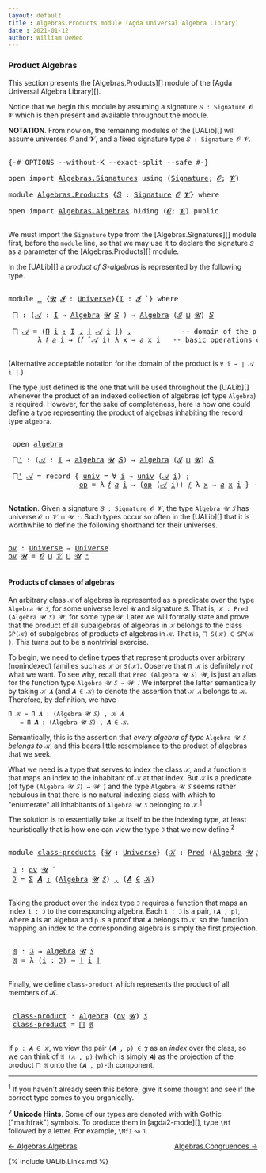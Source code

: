 ```yaml
---
layout: default
title : Algebras.Products module (Agda Universal Algebra Library)
date : 2021-01-12
author: William DeMeo
---
```



### <a id="product-algebras">Product Algebras</a>

This section presents the [Algebras.Products][] module of the [Agda Universal Algebra Library][].

Notice that we begin this module by assuming a signature `𝑆 : Signature 𝓞 𝓥` which is then present and available throughout the module.

**NOTATION**.  From now on, the remaining modules of the [UALib][] will assume universes 𝓞 and 𝓥, and a fixed signature type `𝑆 : Signature 𝓞 𝓥`.

<pre class="Agda">

<a id="581" class="Symbol">{-#</a> <a id="585" class="Keyword">OPTIONS</a> <a id="593" class="Pragma">--without-K</a> <a id="605" class="Pragma">--exact-split</a> <a id="619" class="Pragma">--safe</a> <a id="626" class="Symbol">#-}</a>

<a id="631" class="Keyword">open</a> <a id="636" class="Keyword">import</a> <a id="643" href="Algebras.Signatures.html" class="Module">Algebras.Signatures</a> <a id="663" class="Keyword">using</a> <a id="669" class="Symbol">(</a><a id="670" href="Algebras.Signatures.html#1239" class="Function">Signature</a><a id="679" class="Symbol">;</a> <a id="681" href="Overture.Preliminaries.html#8157" class="Generalizable">𝓞</a><a id="682" class="Symbol">;</a> <a id="684" href="Universes.html#262" class="Generalizable">𝓥</a><a id="685" class="Symbol">)</a>

<a id="688" class="Keyword">module</a> <a id="695" href="Algebras.Products.html" class="Module">Algebras.Products</a> <a id="713" class="Symbol">{</a><a id="714" href="Algebras.Products.html#714" class="Bound">𝑆</a> <a id="716" class="Symbol">:</a> <a id="718" href="Algebras.Signatures.html#1239" class="Function">Signature</a> <a id="728" href="Overture.Preliminaries.html#8157" class="Generalizable">𝓞</a> <a id="730" href="Universes.html#262" class="Generalizable">𝓥</a><a id="731" class="Symbol">}</a> <a id="733" class="Keyword">where</a>

<a id="740" class="Keyword">open</a> <a id="745" class="Keyword">import</a> <a id="752" href="Algebras.Algebras.html" class="Module">Algebras.Algebras</a> <a id="770" class="Keyword">hiding</a> <a id="777" class="Symbol">(</a><a id="778" href="Overture.Preliminaries.html#8157" class="Generalizable">𝓞</a><a id="779" class="Symbol">;</a> <a id="781" href="Universes.html#262" class="Generalizable">𝓥</a><a id="782" class="Symbol">)</a> <a id="784" class="Keyword">public</a>

</pre>

We must import the `Signature` type from the [Algebras.Signatures][] module first, before the `module` line, so that we may use it to declare the signature `𝑆` as a parameter of the [Algebras.Products][] module.

In the [UALib][] a *product of* 𝑆-*algebras* is represented by the following type.

<pre class="Agda">

<a id="1115" class="Keyword">module</a> <a id="1122" href="Algebras.Products.html#1122" class="Module">_</a> <a id="1124" class="Symbol">{</a><a id="1125" href="Algebras.Products.html#1125" class="Bound">𝓤</a> <a id="1127" href="Algebras.Products.html#1127" class="Bound">𝓘</a> <a id="1129" class="Symbol">:</a> <a id="1131" href="Agda.Primitive.html#423" class="Postulate">Universe</a><a id="1139" class="Symbol">}{</a><a id="1141" href="Algebras.Products.html#1141" class="Bound">I</a> <a id="1143" class="Symbol">:</a> <a id="1145" href="Algebras.Products.html#1127" class="Bound">𝓘</a> <a id="1147" href="Universes.html#403" class="Function Operator">̇</a> <a id="1149" class="Symbol">}</a> <a id="1151" class="Keyword">where</a>

 <a id="1159" href="Algebras.Products.html#1159" class="Function">⨅</a> <a id="1161" class="Symbol">:</a> <a id="1163" class="Symbol">(</a><a id="1164" href="Algebras.Products.html#1164" class="Bound">𝒜</a> <a id="1166" class="Symbol">:</a> <a id="1168" href="Algebras.Products.html#1141" class="Bound">I</a> <a id="1170" class="Symbol">→</a> <a id="1172" href="Algebras.Algebras.html#844" class="Function">Algebra</a> <a id="1180" href="Algebras.Products.html#1125" class="Bound">𝓤</a> <a id="1182" href="Algebras.Products.html#714" class="Bound">𝑆</a> <a id="1184" class="Symbol">)</a> <a id="1186" class="Symbol">→</a> <a id="1188" href="Algebras.Algebras.html#844" class="Function">Algebra</a> <a id="1196" class="Symbol">(</a><a id="1197" href="Algebras.Products.html#1127" class="Bound">𝓘</a> <a id="1199" href="Agda.Primitive.html#636" class="Primitive Operator">⊔</a> <a id="1201" href="Algebras.Products.html#1125" class="Bound">𝓤</a><a id="1202" class="Symbol">)</a> <a id="1204" href="Algebras.Products.html#714" class="Bound">𝑆</a>

 <a id="1208" href="Algebras.Products.html#1159" class="Function">⨅</a> <a id="1210" href="Algebras.Products.html#1210" class="Bound">𝒜</a> <a id="1212" class="Symbol">=</a> <a id="1214" class="Symbol">(</a><a id="1215" href="MGS-MLTT.html#3635" class="Function">Π</a> <a id="1217" href="Algebras.Products.html#1217" class="Bound">i</a> <a id="1219" href="MGS-MLTT.html#3635" class="Function">꞉</a> <a id="1221" href="Algebras.Products.html#1141" class="Bound">I</a> <a id="1223" href="MGS-MLTT.html#3635" class="Function">,</a> <a id="1225" href="Overture.Preliminaries.html#13759" class="Function Operator">∣</a> <a id="1227" href="Algebras.Products.html#1210" class="Bound">𝒜</a> <a id="1229" href="Algebras.Products.html#1217" class="Bound">i</a> <a id="1231" href="Overture.Preliminaries.html#13759" class="Function Operator">∣</a><a id="1232" class="Symbol">)</a> <a id="1234" href="Overture.Preliminaries.html#13063" class="InductiveConstructor Operator">,</a>            <a id="1247" class="Comment">-- domain of the product algebra</a>
       <a id="1287" class="Symbol">λ</a> <a id="1289" href="Algebras.Products.html#1289" class="Bound">𝑓</a> <a id="1291" href="Algebras.Products.html#1291" class="Bound">𝑎</a> <a id="1293" href="Algebras.Products.html#1293" class="Bound">i</a> <a id="1295" class="Symbol">→</a> <a id="1297" class="Symbol">(</a><a id="1298" href="Algebras.Products.html#1289" class="Bound">𝑓</a> <a id="1300" href="Algebras.Algebras.html#3080" class="Function Operator">̂</a> <a id="1302" href="Algebras.Products.html#1210" class="Bound">𝒜</a> <a id="1304" href="Algebras.Products.html#1293" class="Bound">i</a><a id="1305" class="Symbol">)</a> <a id="1307" class="Symbol">λ</a> <a id="1309" href="Algebras.Products.html#1309" class="Bound">x</a> <a id="1311" class="Symbol">→</a> <a id="1313" href="Algebras.Products.html#1291" class="Bound">𝑎</a> <a id="1315" href="Algebras.Products.html#1309" class="Bound">x</a> <a id="1317" href="Algebras.Products.html#1293" class="Bound">i</a>   <a id="1321" class="Comment">-- basic operations of the product algebra</a>

</pre>

(Alternative acceptable notation for the domain of the product is `∀ i → ∣ 𝒜 i ∣`.)

The type just defined is the one that will be used throughout the [UALib][] whenever the product of an indexed collection of algebras (of type `Algebra`) is required.  However, for the sake of completeness, here is how one could define a type representing the product of algebras inhabiting the record type `algebra`.

<pre class="Agda">

 <a id="1796" class="Keyword">open</a> <a id="1801" href="Algebras.Algebras.html#2059" class="Module">algebra</a>

 <a id="1811" href="Algebras.Products.html#1811" class="Function">⨅&#39;</a> <a id="1814" class="Symbol">:</a> <a id="1816" class="Symbol">(</a><a id="1817" href="Algebras.Products.html#1817" class="Bound">𝒜</a> <a id="1819" class="Symbol">:</a> <a id="1821" href="Algebras.Products.html#1141" class="Bound">I</a> <a id="1823" class="Symbol">→</a> <a id="1825" href="Algebras.Algebras.html#2059" class="Record">algebra</a> <a id="1833" href="Algebras.Products.html#1125" class="Bound">𝓤</a> <a id="1835" href="Algebras.Products.html#714" class="Bound">𝑆</a><a id="1836" class="Symbol">)</a> <a id="1838" class="Symbol">→</a> <a id="1840" href="Algebras.Algebras.html#2059" class="Record">algebra</a> <a id="1848" class="Symbol">(</a><a id="1849" href="Algebras.Products.html#1127" class="Bound">𝓘</a> <a id="1851" href="Agda.Primitive.html#636" class="Primitive Operator">⊔</a> <a id="1853" href="Algebras.Products.html#1125" class="Bound">𝓤</a><a id="1854" class="Symbol">)</a> <a id="1856" href="Algebras.Products.html#714" class="Bound">𝑆</a>

 <a id="1860" href="Algebras.Products.html#1811" class="Function">⨅&#39;</a> <a id="1863" href="Algebras.Products.html#1863" class="Bound">𝒜</a> <a id="1865" class="Symbol">=</a> <a id="1867" class="Keyword">record</a> <a id="1874" class="Symbol">{</a> <a id="1876" href="Algebras.Algebras.html#2154" class="Field">univ</a> <a id="1881" class="Symbol">=</a> <a id="1883" class="Symbol">∀</a> <a id="1885" href="Algebras.Products.html#1885" class="Bound">i</a> <a id="1887" class="Symbol">→</a> <a id="1889" href="Algebras.Algebras.html#2154" class="Field">univ</a> <a id="1894" class="Symbol">(</a><a id="1895" href="Algebras.Products.html#1863" class="Bound">𝒜</a> <a id="1897" href="Algebras.Products.html#1885" class="Bound">i</a><a id="1898" class="Symbol">)</a> <a id="1900" class="Symbol">;</a>                 <a id="1918" class="Comment">-- domain</a>
                 <a id="1945" href="Algebras.Algebras.html#2167" class="Field">op</a> <a id="1948" class="Symbol">=</a> <a id="1950" class="Symbol">λ</a> <a id="1952" href="Algebras.Products.html#1952" class="Bound">𝑓</a> <a id="1954" href="Algebras.Products.html#1954" class="Bound">𝑎</a> <a id="1956" href="Algebras.Products.html#1956" class="Bound">i</a> <a id="1958" class="Symbol">→</a> <a id="1960" class="Symbol">(</a><a id="1961" href="Algebras.Algebras.html#2167" class="Field">op</a> <a id="1964" class="Symbol">(</a><a id="1965" href="Algebras.Products.html#1863" class="Bound">𝒜</a> <a id="1967" href="Algebras.Products.html#1956" class="Bound">i</a><a id="1968" class="Symbol">))</a> <a id="1971" href="Algebras.Products.html#1952" class="Bound">𝑓</a> <a id="1973" class="Symbol">λ</a> <a id="1975" href="Algebras.Products.html#1975" class="Bound">x</a> <a id="1977" class="Symbol">→</a> <a id="1979" href="Algebras.Products.html#1954" class="Bound">𝑎</a> <a id="1981" href="Algebras.Products.html#1975" class="Bound">x</a> <a id="1983" href="Algebras.Products.html#1956" class="Bound">i</a> <a id="1985" class="Symbol">}</a> <a id="1987" class="Comment">-- basic operations</a>

</pre>



**Notation**. Given a signature `𝑆 : Signature 𝓞 𝓥`, the type `Algebra 𝓤 𝑆` has universe `𝓞 ⊔ 𝓥 ⊔ 𝓤 ⁺`.  Such types occur so often in the [UALib][] that it is worthwhile to define the following shorthand for their universes.

<pre class="Agda">

<a id="ov"></a><a id="2262" href="Algebras.Products.html#2262" class="Function">ov</a> <a id="2265" class="Symbol">:</a> <a id="2267" href="Agda.Primitive.html#423" class="Postulate">Universe</a> <a id="2276" class="Symbol">→</a> <a id="2278" href="Agda.Primitive.html#423" class="Postulate">Universe</a>
<a id="2287" href="Algebras.Products.html#2262" class="Function">ov</a> <a id="2290" href="Algebras.Products.html#2290" class="Bound">𝓤</a> <a id="2292" class="Symbol">=</a> <a id="2294" href="Algebras.Products.html#728" class="Bound">𝓞</a> <a id="2296" href="Agda.Primitive.html#636" class="Primitive Operator">⊔</a> <a id="2298" href="Algebras.Products.html#730" class="Bound">𝓥</a> <a id="2300" href="Agda.Primitive.html#636" class="Primitive Operator">⊔</a> <a id="2302" href="Algebras.Products.html#2290" class="Bound">𝓤</a> <a id="2304" href="Agda.Primitive.html#606" class="Primitive Operator">⁺</a>

</pre>



#### <a id="products-of-classes-of-algebras">Products of classes of algebras</a>

An arbitrary class `𝒦` of algebras is represented as a predicate over the type `Algebra 𝓤 𝑆`, for some universe level `𝓤` and signature `𝑆`. That is, `𝒦 : Pred (Algebra 𝓤 𝑆) 𝓦`, for some type `𝓦`. Later we will formally state and prove that the product of all subalgebras of algebras in `𝒦` belongs to the class `SP(𝒦)` of subalgebras of products of algebras in `𝒦`. That is, `⨅ S(𝒦) ∈ SP(𝒦 )`. This turns out to be a nontrivial exercise.

To begin, we need to define types that represent products over arbitrary (nonindexed) families such as `𝒦` or `S(𝒦)`. Observe that `Π 𝒦` is definitely *not* what we want.  To see why, recall that `Pred (Algebra 𝓤 𝑆) 𝓦`, is just an alias for the function type `Algebra 𝓤 𝑆 → 𝓦 ̇`. We interpret the latter semantically by taking `𝒦 𝑨` (and `𝑨 ∈ 𝒦`) to denote the assertion that `𝒦 𝑨` belongs to `𝒦`. Therefore, by definition, we have

`Π 𝒦 = Π 𝑨 ꞉ (Algebra 𝓤 𝑆) , 𝒦 𝑨`<br>
&nbsp; &nbsp; &nbsp; `= Π 𝑨 ꞉ (Algebra 𝓤 𝑆) , 𝑨 ∈ 𝒦`.

Semantically, this is the assertion that *every algebra of type* `Algebra 𝓤 𝑆` *belongs to* `𝒦`, and this bears little resemblance to the product of algebras that we seek.

What we need is a type that serves to index the class `𝒦`, and a function `𝔄` that maps an index to the inhabitant of `𝒦` at that index. But `𝒦` is a predicate (of type `(Algebra 𝓤 𝑆) → 𝓦 ̇`) and the type `Algebra 𝓤 𝑆` seems rather nebulous in that there is no natural indexing class with which to "enumerate" all inhabitants of `Algebra 𝓤 𝑆` belonging to `𝒦`.<sup>[1](Algebras.Product.html#fn1)</sup>

The solution is to essentially take `𝒦` itself to be the indexing type, at least heuristically that is how one can view the type `ℑ` that we now define.<sup>[2](Algebras.Product.html#fn2)</sup>

<pre class="Agda">

<a id="4154" class="Keyword">module</a> <a id="class-products"></a><a id="4161" href="Algebras.Products.html#4161" class="Module">class-products</a> <a id="4176" class="Symbol">{</a><a id="4177" href="Algebras.Products.html#4177" class="Bound">𝓤</a> <a id="4179" class="Symbol">:</a> <a id="4181" href="Agda.Primitive.html#423" class="Postulate">Universe</a><a id="4189" class="Symbol">}</a> <a id="4191" class="Symbol">(</a><a id="4192" href="Algebras.Products.html#4192" class="Bound">𝒦</a> <a id="4194" class="Symbol">:</a> <a id="4196" href="Relations.Discrete.html#1534" class="Function">Pred</a> <a id="4201" class="Symbol">(</a><a id="4202" href="Algebras.Algebras.html#844" class="Function">Algebra</a> <a id="4210" href="Algebras.Products.html#4177" class="Bound">𝓤</a> <a id="4212" href="Algebras.Products.html#714" class="Bound">𝑆</a><a id="4213" class="Symbol">)(</a><a id="4215" href="Algebras.Products.html#2262" class="Function">ov</a> <a id="4218" href="Algebras.Products.html#4177" class="Bound">𝓤</a><a id="4219" class="Symbol">))</a> <a id="4222" class="Keyword">where</a>

 <a id="class-products.ℑ"></a><a id="4230" href="Algebras.Products.html#4230" class="Function">ℑ</a> <a id="4232" class="Symbol">:</a> <a id="4234" href="Algebras.Products.html#2262" class="Function">ov</a> <a id="4237" href="Algebras.Products.html#4177" class="Bound">𝓤</a> <a id="4239" href="Universes.html#403" class="Function Operator">̇</a>
 <a id="4242" href="Algebras.Products.html#4230" class="Function">ℑ</a> <a id="4244" class="Symbol">=</a> <a id="4246" href="MGS-MLTT.html#3074" class="Function">Σ</a> <a id="4248" href="Algebras.Products.html#4248" class="Bound">𝑨</a> <a id="4250" href="MGS-MLTT.html#3074" class="Function">꞉</a> <a id="4252" class="Symbol">(</a><a id="4253" href="Algebras.Algebras.html#844" class="Function">Algebra</a> <a id="4261" href="Algebras.Products.html#4177" class="Bound">𝓤</a> <a id="4263" href="Algebras.Products.html#714" class="Bound">𝑆</a><a id="4264" class="Symbol">)</a> <a id="4266" href="MGS-MLTT.html#3074" class="Function">,</a> <a id="4268" class="Symbol">(</a><a id="4269" href="Algebras.Products.html#4248" class="Bound">𝑨</a> <a id="4271" href="Relations.Discrete.html#2402" class="Function Operator">∈</a> <a id="4273" href="Algebras.Products.html#4192" class="Bound">𝒦</a><a id="4274" class="Symbol">)</a>

</pre>

Taking the product over the index type `ℑ` requires a function that maps an index `i : ℑ` to the corresponding algebra.  Each `i : ℑ` is a pair, `(𝑨 , p)`, where `𝑨` is an algebra and `p` is a proof that `𝑨` belongs to `𝒦`, so the function mapping an index to the corresponding algebra is simply the first projection.

<pre class="Agda">

 <a id="class-products.𝔄"></a><a id="4623" href="Algebras.Products.html#4623" class="Function">𝔄</a> <a id="4625" class="Symbol">:</a> <a id="4627" href="Algebras.Products.html#4230" class="Function">ℑ</a> <a id="4629" class="Symbol">→</a> <a id="4631" href="Algebras.Algebras.html#844" class="Function">Algebra</a> <a id="4639" href="Algebras.Products.html#4177" class="Bound">𝓤</a> <a id="4641" href="Algebras.Products.html#714" class="Bound">𝑆</a>
 <a id="4644" href="Algebras.Products.html#4623" class="Function">𝔄</a> <a id="4646" class="Symbol">=</a> <a id="4648" class="Symbol">λ</a> <a id="4650" class="Symbol">(</a><a id="4651" href="Algebras.Products.html#4651" class="Bound">i</a> <a id="4653" class="Symbol">:</a> <a id="4655" href="Algebras.Products.html#4230" class="Function">ℑ</a><a id="4656" class="Symbol">)</a> <a id="4658" class="Symbol">→</a> <a id="4660" href="Overture.Preliminaries.html#13759" class="Function Operator">∣</a> <a id="4662" href="Algebras.Products.html#4651" class="Bound">i</a> <a id="4664" href="Overture.Preliminaries.html#13759" class="Function Operator">∣</a>

</pre>

Finally, we define `class-product` which represents the product of all members of 𝒦.

<pre class="Agda">

 <a id="class-products.class-product"></a><a id="4780" href="Algebras.Products.html#4780" class="Function">class-product</a> <a id="4794" class="Symbol">:</a> <a id="4796" href="Algebras.Algebras.html#844" class="Function">Algebra</a> <a id="4804" class="Symbol">(</a><a id="4805" href="Algebras.Products.html#2262" class="Function">ov</a> <a id="4808" href="Algebras.Products.html#4177" class="Bound">𝓤</a><a id="4809" class="Symbol">)</a> <a id="4811" href="Algebras.Products.html#714" class="Bound">𝑆</a>
 <a id="4814" href="Algebras.Products.html#4780" class="Function">class-product</a> <a id="4828" class="Symbol">=</a> <a id="4830" href="Algebras.Products.html#1159" class="Function">⨅</a> <a id="4832" href="Algebras.Products.html#4623" class="Function">𝔄</a>

</pre>

If `p : 𝑨 ∈ 𝒦`, we view the pair `(𝑨 , p) ∈ ℑ` as an *index* over the class, so we can think of `𝔄 (𝑨 , p)` (which is simply `𝑨`) as the projection of the product `⨅ 𝔄` onto the `(𝑨 , p)`-th component.



-----------------------

<sup>1</sup><span class="footnote" id="fn1"> If you haven't already seen this before, give it some thought and see if the correct type comes to you organically.</span>

<sup>2</sup><span class="footnote" id="fn2"> **Unicode Hints**. Some of our types are denoted with with Gothic ("mathfrak") symbols. To produce them in [agda2-mode][], type `\Mf` followed by a letter. For example, `\MfI` ↝ `ℑ`.</span>

[← Algebras.Algebras](Algebras.Algebras.html)
<span style="float:right;">[Algebras.Congruences →](Algebras.Congruences.html)</span>

{% include UALib.Links.md %}

<!--

Alternatively, we could have defined the class product in a way that explicitly displays the index, like so.

 class-product' : Pred (Algebra 𝓤 𝑆)(ov 𝓤) → Algebra (𝓧 ⊔ ov 𝓤) 𝑆
 class-product' 𝒦 = ⨅ λ (i : (Σ 𝑨 ꞉ (Algebra 𝓤 𝑆) , (𝑨 ∈ 𝒦) × (X → ∣ 𝑨 ∣))) → ∣ i ∣

-->

